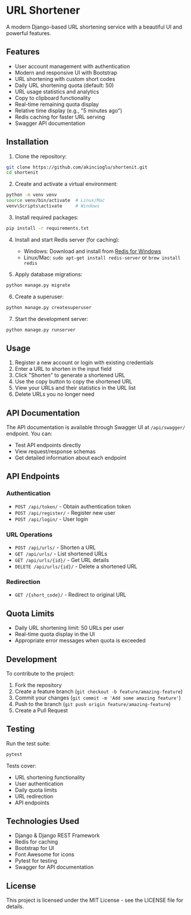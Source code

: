 # URL Shortener

A modern Django-based URL shortening service with a beautiful UI and powerful features.

## Features

- User account management with authentication
- Modern and responsive UI with Bootstrap
- URL shortening with custom short codes
- Daily URL shortening quota (default: 50)
- URL usage statistics and analytics
- Copy to clipboard functionality
- Real-time remaining quota display
- Relative time display (e.g., "5 minutes ago")
- Redis caching for faster URL serving
- Swagger API documentation

## Installation

1. Clone the repository:

```bash
git clone https://github.com/akincioglu/shortenit.git
cd shortenit
```

2. Create and activate a virtual environment:

```bash
python -m venv venv
source venv/bin/activate  # Linux/Mac
venv\Scripts\activate     # Windows
```

3. Install required packages:

```bash
pip install -r requirements.txt
```

4. Install and start Redis server (for caching):

   - Windows: Download and install from [Redis for Windows](https://github.com/microsoftarchive/redis/releases)
   - Linux/Mac: `sudo apt-get install redis-server` or `brew install redis`

5. Apply database migrations:

```bash
python manage.py migrate
```

6. Create a superuser:

```bash
python manage.py createsuperuser
```

7. Start the development server:

```bash
python manage.py runserver
```

## Usage

1. Register a new account or login with existing credentials
2. Enter a URL to shorten in the input field
3. Click "Shorten" to generate a shortened URL
4. Use the copy button to copy the shortened URL
5. View your URLs and their statistics in the URL list
6. Delete URLs you no longer need

## API Documentation

The API documentation is available through Swagger UI at `/api/swagger/` endpoint. You can:

- Test API endpoints directly
- View request/response schemas
- Get detailed information about each endpoint

## API Endpoints

### Authentication

- `POST /api/token/` - Obtain authentication token
- `POST /api/register/` - Register new user
- `POST /api/login/` - User login

### URL Operations

- `POST /api/urls/` - Shorten a URL
- `GET /api/urls/` - List shortened URLs
- `GET /api/urls/{id}/` - Get URL details
- `DELETE /api/urls/{id}/` - Delete a shortened URL

### Redirection

- `GET /{short_code}/` - Redirect to original URL

## Quota Limits

- Daily URL shortening limit: 50 URLs per user
- Real-time quota display in the UI
- Appropriate error messages when quota is exceeded

## Development

To contribute to the project:

1. Fork the repository
2. Create a feature branch (`git checkout -b feature/amazing-feature`)
3. Commit your changes (`git commit -m 'Add some amazing feature'`)
4. Push to the branch (`git push origin feature/amazing-feature`)
5. Create a Pull Request

## Testing

Run the test suite:

```bash
pytest
```

Tests cover:

- URL shortening functionality
- User authentication
- Daily quota limits
- URL redirection
- API endpoints

## Technologies Used

- Django & Django REST Framework
- Redis for caching
- Bootstrap for UI
- Font Awesome for icons
- Pytest for testing
- Swagger for API documentation

## License

This project is licensed under the MIT License - see the LICENSE file for details.
